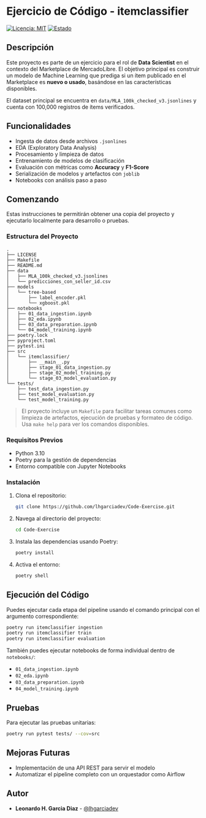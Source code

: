 
# Ejercicio de Código - itemclassifier

[![Licencia: MIT](https://img.shields.io/badge/License-MIT-yellow.svg)](https://opensource.org/licenses/MIT)
[![Estado](https://img.shields.io/badge/estado-en%20progreso-yellow)](https://shields.io/)

## Descripción

Este proyecto es parte de un ejercicio para el rol de **Data Scientist** en el contexto del Marketplace de MercadoLibre. El objetivo principal es construir un modelo de Machine Learning que prediga si un ítem publicado en el Marketplace es **nuevo o usado**, basándose en las características disponibles.

El dataset principal se encuentra en `data/MLA_100k_checked_v3.jsonlines` y cuenta con 100,000 registros de ítems verificados.

## Funcionalidades

* Ingesta de datos desde archivos `.jsonlines`
* EDA (Exploratory Data Analysis)
* Procesamiento y limpieza de datos
* Entrenamiento de modelos de clasificación
* Evaluación con métricas como **Accuracy** y **F1-Score**
* Serialización de modelos y artefactos con `joblib`
* Notebooks con análisis paso a paso

## Comenzando

Estas instrucciones te permitirán obtener una copia del proyecto y ejecutarlo localmente para desarrollo o pruebas.

### Estructura del Proyecto

```
.
├── LICENSE
├── Makefile
├── README.md
├── data
│   ├── MLA_100k_checked_v3.jsonlines
│   └── predicciones_con_seller_id.csv
├── models
│   └── tree-based
│       ├── label_encoder.pkl
│       └── xgboost.pkl
├── notebooks
│   ├── 01_data_ingestion.ipynb
│   ├── 02_eda.ipynb
│   ├── 03_data_preparation.ipynb
│   └── 04_model_training.ipynb
├── poetry.lock
├── pyproject.toml
├── pytest.ini
├── src
│   └── itemclassifier/
│       ├── __main__.py
│       ├── stage_01_data_ingestion.py
│       ├── stage_02_model_training.py
│       └── stage_03_model_evaluation.py
└── tests/
    ├── test_data_ingestion.py
    ├── test_model_evaluation.py
    └── test_model_training.py
```

> El proyecto incluye un `Makefile` para facilitar tareas comunes como limpieza de artefactos, ejecución de pruebas y formateo de código. Usa `make help` para ver los comandos disponibles.

### Requisitos Previos

* Python 3.10
* Poetry para la gestión de dependencias
* Entorno compatible con Jupyter Notebooks

### Instalación

1. Clona el repositorio:
    ```bash
    git clone https://github.com/lhgarciadev/Code-Exercise.git
    ```

2. Navega al directorio del proyecto:
    ```bash
    cd Code-Exercise
    ```

3. Instala las dependencias usando Poetry:
    ```bash
    poetry install
    ```

4. Activa el entorno:
    ```bash
    poetry shell
    ```

## Ejecución del Código

Puedes ejecutar cada etapa del pipeline usando el comando principal con el argumento correspondiente:

```bash
poetry run itemclassifier ingestion
poetry run itemclassifier train
poetry run itemclassifier evaluation
```

También puedes ejecutar notebooks de forma individual dentro de `notebooks/`:

* `01_data_ingestion.ipynb`
* `02_eda.ipynb`
* `03_data_preparation.ipynb`
* `04_model_training.ipynb`

## Pruebas

Para ejecutar las pruebas unitarias:

```bash
poetry run pytest tests/ --cov=src
```

## Mejoras Futuras

* Implementación de una API REST para servir el modelo
* Automatizar el pipeline completo con un orquestador como Airflow

## Autor

* **Leonardo H. Garcia Diaz** - [@lhgarciadev](https://github.com/lhgarciadev)
